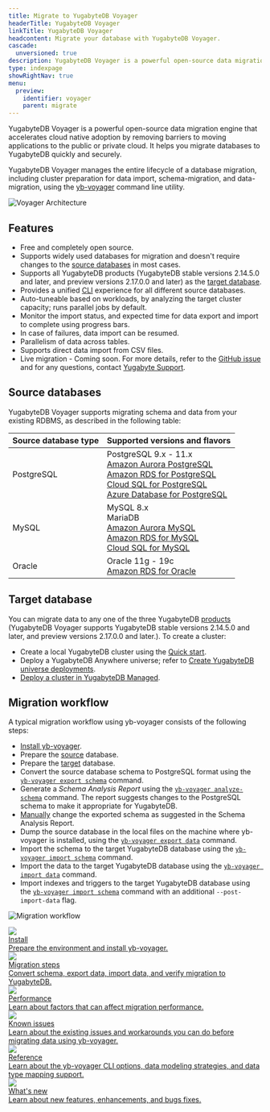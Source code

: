 ```yaml
---
title: Migrate to YugabyteDB Voyager
headerTitle: YugabyteDB Voyager
linkTitle: YugabyteDB Voyager
headcontent: Migrate your database with YugabyteDB Voyager.
cascade:
  unversioned: true
description: YugabyteDB Voyager is a powerful open-source data migration engine that helps you migrate your database to YugabyteDB quickly and securely.
type: indexpage
showRightNav: true
menu:
  preview:
    identifier: voyager
    parent: migrate
---
```


YugabyteDB Voyager is a powerful open-source data migration engine that accelerates cloud native adoption by removing barriers to moving applications to the public or private cloud. It helps you migrate databases to YugabyteDB quickly and securely.

YugabyteDB Voyager manages the entire lifecycle of a database migration, including cluster preparation for data import, schema-migration, and data-migration, using the [yb-voyager](https://github.com/yugabyte/yb-voyager) command line utility.

![Voyager Architecture](/images/migrate/voyager-architecture.png)

## Features

- Free and completely open source.
- Supports widely used databases for migration and doesn't require changes to the [source databases](#source-databases) in most cases.
- Supports all YugabyteDB products (YugabyteDB stable versions 2.14.5.0 and later, and preview versions 2.17.0.0 and later) as the [target database](#target-database).
- Provides a unified [CLI](reference/yb-voyager-cli/) experience for all different source databases.
- Auto-tuneable based on workloads, by analyzing the target cluster capacity; runs parallel jobs by default.
- Monitor the import status, and expected time for data export and import to complete using progress bars.
- In case of failures, data import can be resumed.
- Parallelism of data across tables.
- Supports direct data import from CSV files.
- Live migration - Coming soon. For more details, refer to the [GitHub issue](https://github.com/yugabyte/yb-voyager/issues/50) and for any questions, contact [Yugabyte Support](https://support.yugabyte.com/hc/en-us/requests/new).

## Source databases

YugabyteDB Voyager supports migrating schema and data from your existing RDBMS, as described in the following table:

| Source database type | Supported versions and flavors |
| :--------------------| :----------------------------------- |
| PostgreSQL | PostgreSQL 9.x - 11.x <br> [Amazon Aurora PostgreSQL](https://docs.aws.amazon.com/AmazonRDS/latest/AuroraUserGuide/Aurora.AuroraPostgreSQL.html) <br> [Amazon RDS for PostgreSQL](https://aws.amazon.com/rds/postgresql/) <br> [Cloud SQL for PostgreSQL](https://cloud.google.com/sql/docs/postgres) <br> [Azure Database for PostgreSQL](https://azure.microsoft.com/en-ca/services/postgresql/) |
| MySQL | MySQL 8.x <br> MariaDB <br> [Amazon Aurora MySQL](https://docs.aws.amazon.com/AmazonRDS/latest/AuroraUserGuide/Aurora.AuroraMySQL.html) <br> [Amazon RDS for MySQL](https://aws.amazon.com/rds/mysql/) <br> [Cloud SQL for MySQL](https://cloud.google.com/sql/docs/mysql) |
| Oracle | Oracle 11g - 19c <br> [Amazon RDS for Oracle](https://aws.amazon.com/rds/oracle/) |

## Target database

You can migrate data to any one of the three YugabyteDB [products](https://www.yugabyte.com/compare-products/) (YugabyteDB Voyager supports YugabyteDB stable versions 2.14.5.0 and later, and preview versions 2.17.0.0 and later.). To create a cluster:

- Create a local YugabyteDB cluster using the [Quick start](../quick-start/).
- Deploy a YugabyteDB Anywhere universe; refer to [Create YugabyteDB universe deployments](../yugabyte-platform/create-deployments/).
- [Deploy a cluster in YugabyteDB Managed](../yugabyte-cloud/cloud-basics/).

## Migration workflow

A typical migration workflow using yb-voyager consists of the following steps:

- [Install yb-voyager](install-yb-voyager/#install-yb-voyager).
- Prepare the [source](migrate-steps/#prepare-the-source-database) database.
- Prepare the [target](migrate-steps/#prepare-the-target-database) database.
- Convert the source database schema to PostgreSQL format using the [`yb-voyager export schema`](migrate-steps/#export-schema) command.
- Generate a *Schema Analysis Report* using the [`yb-voyager analyze-schema`](migrate-steps/#analyze-schema) command. The report suggests changes to the PostgreSQL schema to make it appropriate for YugabyteDB.
- [Manually](migrate-steps/#manually-edit-the-schema) change the exported schema as suggested in the Schema Analysis Report.
- Dump the source database in the local files on the machine where yb-voyager is installed, using the [`yb-voyager export data`](migrate-steps/#export-data) command.
- Import the schema to the target YugabyteDB database using the [`yb-voyager import schema`](migrate-steps/#import-schema) command.
- Import the data to the target YugabyteDB database using the [`yb-voyager import data`](migrate-steps/#import-data) command.
- Import indexes and triggers to the target YugabyteDB database using the [`yb-voyager import schema`](migrate-steps/#import-indexes-and-triggers) command with an additional `--post-import-data` flag.

![Migration workflow](/images/migrate/migration-workflow.png)

<div class="row">
   <div class="col-12 col-md-6 col-lg-12 col-xl-6">
    <a class="section-link icon-offset" href="install-yb-voyager/">
      <div class="head">
        <img class="icon" src="/images/section_icons/deploy/checklist.png" aria-hidden="true" />
        <div class="title">Install</div>
      </div>
      <div class="body">
        Prepare the environment and install yb-voyager.
      </div>
    </a>
  </div>

  <div class="col-12 col-md-6 col-lg-12 col-xl-6">
    <a class="section-link icon-offset" href="migrate-steps/">
      <div class="head">
       <img class="icon" src="/images/section_icons/explore/high_performance.png" aria-hidden="true" />
        <div class="title">Migration steps</div>
      </div>
      <div class="body">
        Convert schema, export data, import data, and verify migration to YugabyteDB.
      </div>
    </a>
  </div>
   <div class="col-12 col-md-6 col-lg-12 col-xl-6">
    <a class="section-link icon-offset" href="performance/">
      <div class="head">
       <img class="icon" src="/images/section_icons/explore/high_performance.png" aria-hidden="true">
        <div class="title">Performance</div>
      </div>
      <div class="body">
        Learn about factors that can affect migration performance.
      </div>
    </a>
  </div>
  <div class="col-12 col-md-6 col-lg-12 col-xl-6">
    <a class="section-link icon-offset" href="known-issues/">
      <div class="head">
       <img class="icon" src="/images/section_icons/troubleshoot/troubleshoot.png" aria-hidden="true">
        <div class="title">Known issues</div>
      </div>
      <div class="body">
        Learn about the existing issues and workarounds you can do before migrating data using yb-voyager.
      </div>
    </a>
  </div>
  <div class="col-12 col-md-6 col-lg-12 col-xl-6">
    <a class="section-link icon-offset" href="reference/">
      <div class="head">
       <img class="icon" src="/images/section_icons/architecture/concepts.png" aria-hidden="true">
        <div class="title">Reference</div>
      </div>
      <div class="body">
        Learn about the yb-voyager CLI options, data modeling strategies, and data type mapping support.
      </div>
    </a>
  </div>
  <div class="col-12 col-md-6 col-lg-12 col-xl-6">
    <a class="section-link icon-offset" href="release-notes/">
      <div class="head">
       <img class="icon" src="/images/section_icons/architecture/concepts.png" aria-hidden="true">
        <div class="title">What's new</div>
      </div>
      <div class="body">
        Learn about new features, enhancements, and bugs fixes.
      </div>
    </a>
  </div>
</div>
